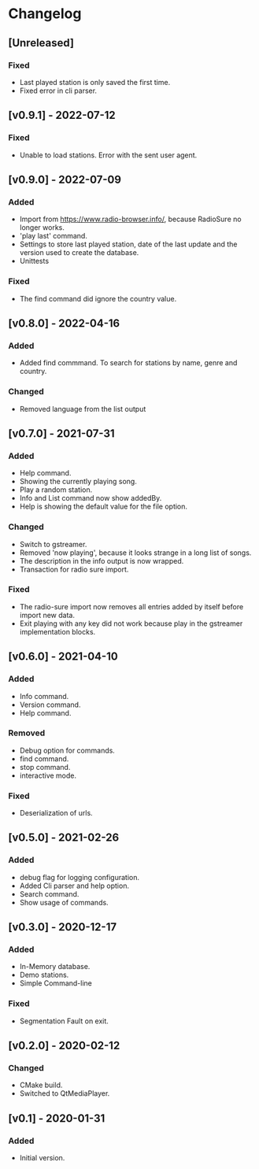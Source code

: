 # Changelog

## [Unreleased]

### Fixed

* Last played station is only saved the first time.
* Fixed error in cli parser.

## [v0.9.1] - 2022-07-12

### Fixed

* Unable to load stations. Error with the sent user agent. 

## [v0.9.0] - 2022-07-09

### Added

* Import from https://www.radio-browser.info/, because RadioSure no longer works.
* 'play last' command.
* Settings to store last played station, date of the last update and the version used to create the database.
* Unittests

### Fixed

* The find command did ignore the country value.

## [v0.8.0] - 2022-04-16

### Added

* Added find commmand. To search for stations by name, genre and country.

### Changed

* Removed language from the list output

## [v0.7.0] - 2021-07-31

### Added

* Help command.
* Showing the currently playing song.
* Play a random station.
* Info and List command now show addedBy.
* Help is showing the default value for the file option.

### Changed

* Switch to gstreamer.
* Removed 'now playing', because it looks strange in a long list of songs.
* The description in the info output is now wrapped.
* Transaction for radio sure import.

### Fixed

* The radio-sure import now removes all entries added by itself before import new data.
* Exit playing with any key did not work because play in the gstreamer implementation blocks.

## [v0.6.0] - 2021-04-10

### Added

* Info command.
* Version command.
* Help command.

### Removed

* Debug option for commands.
* find command.
* stop command.
* interactive mode.

### Fixed

* Deserialization of urls.

## [v0.5.0] - 2021-02-26

### Added

* debug flag for logging configuration.
* Added Cli parser and help option.
* Search command.
* Show usage of commands.

## [v0.3.0] - 2020-12-17

### Added

* In-Memory database.
* Demo stations.
* Simple Command-line

### Fixed

* Segmentation Fault on exit.

## [v0.2.0] - 2020-02-12

### Changed

* CMake build.
* Switched to QtMediaPlayer.

## [v0.1] - 2020-01-31

### Added

* Initial version.

